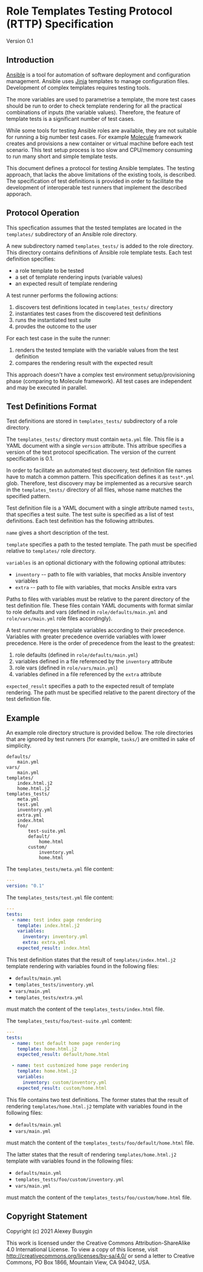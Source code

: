 Role Templates Testing Protocol (RTTP) Specification
====================================================

Version 0.1

Introduction
------------

[Ansible][Ansible] is a tool for automation of software deployment and
configuration management. Ansible uses [Jinja][Jinja] templates to manage
configuration files. Development of complex templates requires testing tools.

The more variables are used to parametrise a template, the more test cases
should be run to order to check template rendering for all the practical
combinations of inputs (the variable values). Therefore, the feature of
template tests is a significant number of test cases.

While some tools for testing Ansible roles are available, they are not suitable
for running a big number test cases. For example [Molecule][Molecule] framework
creates and provisions a new container or virtual machine before each test
scenario. This test setup process is too slow and CPU/memory consuming to run
many short and simple template tests.

This document defines a protocol for testing Ansible templates. The testing
approach, that lacks the above limitations of the existing tools, is described.
The specification of test definitions is provided in order to facilitate the
development of interoperable test runners that implement the described apporach.

[Ansible]: https://github.com/ansible/ansible
[Jinja]: https://jinja.palletsprojects.com/
[Molecule]: https://github.com/ansible-community/molecule

Protocol Operation
------------------

This specfication assumes that the tested templates are located in the
`templates/` subdirectory of an Ansible role directory.

A new subdirectory named `templates_tests/` is added to the role directory. This
directory contains definitions of Ansible role template tests. Each test
definition specifies:

- a role template to be tested
- a set of template rendering inputs (variable values)
- an expected result of template rendering

A test runner performs the following actions:

1. discovers test definitions located in `templates_tests/` directory
2. instantiates test cases from the discovered test definitions
3. runs the instantiated test suite
4. provdes the outcome to the user

For each test case in the suite the runner:

1. renders the tested template with the variable values from the test definition
2. compares the rendering result with the expected result

This approach doesn't have a complex test environment setup/provisioning phase
(comparing to Molecule framework). All test cases are independent and may be
executed in parallel.

Test Definitions Format
-----------------------

Test definitions are stored in `templates_tests/` subdirectory of a role
directory.

The `templates_tests/` directory must contain `meta.yml` file. This file is a
YAML document with a single `version` attribute. This attribue specifies a
version of the test protocol specification. The version of the current
specification is 0.1.

In order to facilitate an automated test discovery, test definition file names
have to match a common pattern. This specification defines it as `test*.yml`
glob. Therefore, test discovery may be implemented as a recursive search in the
`templates_tests/` directory of all files, whose name matches the specified
pattern.

Test definition file is a YAML document with a single attribute named `tests`,
that specifies a test suite. The test suite is specified as a list of test
definitions. Each test definition has the following attributes.

`name` gives a short description of the test.

`template` specifies a path to the tested template. The path must be specified
relative to `templates/` role directory.

`variables` is an optional dictionary with the following optional attributes:

- `inventory` -- path to file with variables, that mocks Ansible inventory
  variables
- `extra` -- path to file with variables, that mocks Ansible extra vars

Paths to files with variables must be relative to the parent directory of the
test definition file. These files contain YAML documents with format similar to
role defaults and vars (defined in `role/defaults/main.yml` and
`role/vars/main.yml` role files accordingly).

A test runner merges template variables according to their precedence. Variables
with greater precedence override variables with lower precedence. Here is the
order of precedence from the least to the greatest:

1. role defaults (defined in `role/defaults/main.yml`)
2. variables defined in a file referenced by the `inventory` attribute
3. role vars (defined in `role/vars/main.yml`)
4. variables defined in a file referenced by the `extra` attribute

`expected_result` specifies a path to the expected result of template
rendering. The path must be specified relative to the parent directory of the
test definition file.

Example
-------

An example role directory structure is provided bellow. The role directories
that are ignored by test runners (for example, `tasks/`) are omitted in sake of
simplicity.

```
defaults/
    main.yml
vars/
    main.yml
templates/
    index.html.j2
    home.html.j2
templates_tests/
    meta.yml
    test.yml
    inventory.yml
    extra.yml
    index.html
    foo/
        test-suite.yml
        default/
            home.html
        custom/
            inventory.yml
            home.html
```

The `templates_tests/meta.yml` file content:

```yaml
---
version: "0.1"
```

The `templates_tests/test.yml` file content:

```yaml
---
tests:
  - name: test index page rendering
    template: index.html.j2
    variables:
      inventory: inventory.yml
      extra: extra.yml
    expected_result: index.html
```

This test definition states that the result of `templates/index.html.j2`
template rendering with variables found in the following files:

- `defaults/main.yml`
- `templates_tests/inventory.yml`
- `vars/main.yml`
- `templates_tests/extra.yml`

must match the content of the `templates_tests/index.html` file.

The `templates_tests/foo/test-suite.yml` content:

```yaml
---
tests:
  - name: test default home page rendering
    template: home.html.j2
    expected_result: default/home.html

  - name: test customized home page rendering
    template: home.html.j2
    variables:
      inventory: custom/inventory.yml
    expected_result: custom/home.html
```

This file contains two test definitions. The former states that the result of
rendering `templates/home.html.j2` template with variables found in the
following files:

- `defaults/main.yml`
- `vars/main.yml`

must match the content of the `templates_tests/foo/default/home.html` file.

The latter states that the result of rendering `templates/home.html.j2` template
with variables found in the following files:

- `defaults/main.yml`
- `templates_tests/foo/custom/inventory.yml`
- `vars/main.yml`

must match the content of the `templates_tests/foo/custom/home.html` file.

Copyright Statement
-------------------

Copyright (c) 2021 Alexey Busygin

This work is licensed under the Creative Commons Attribution-ShareAlike 4.0
International License. To view a copy of this license, visit
http://creativecommons.org/licenses/by-sa/4.0/ or send a letter to Creative
Commons, PO Box 1866, Mountain View, CA 94042, USA.
